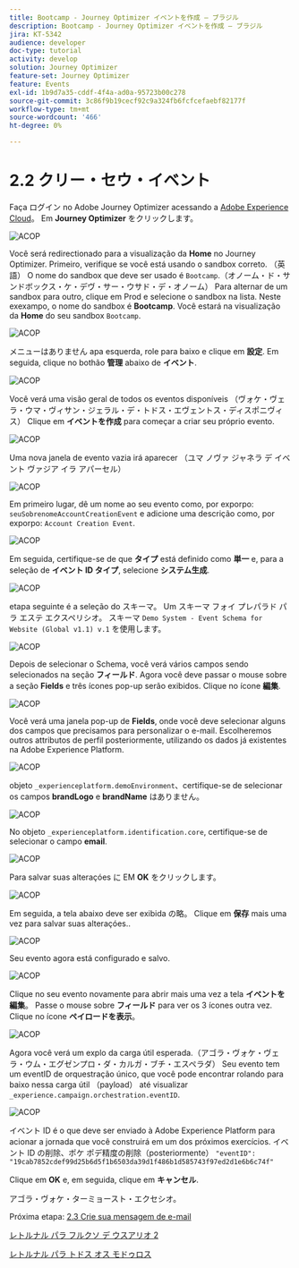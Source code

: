 ```yaml
---
title: Bootcamp - Journey Optimizer イベントを作成 – ブラジル
description: Bootcamp - Journey Optimizer イベントを作成 – ブラジル
jira: KT-5342
audience: developer
doc-type: tutorial
activity: develop
solution: Journey Optimizer
feature-set: Journey Optimizer
feature: Events
exl-id: 1b9d7a35-cddf-4f4a-ad0a-95723b00c278
source-git-commit: 3c86f9b19cecf92c9a324fb6fcfcefaebf82177f
workflow-type: tm+mt
source-wordcount: '466'
ht-degree: 0%

---
```


# 2.2 クリー・セウ・イベント

Faça ログイン no Adobe Journey Optimizer acessando a [Adobe Experience Cloud](https://experience.adobe.com)。 Em **Journey Optimizer** をクリックします。

![ACOP](./images/acophome.png)

Você será redirectionado para a visualização da **Home** no Journey Optimizer. Primeiro, verifique se você está usando o sandbox correto. （英語） O nome do sandbox que deve ser usado é `Bootcamp`.（オノーム・ド・サンドボックス・ケ・デヴ・サー・ウサド・デ・オノーム） Para alternar de um sandbox para outro, clique em Prod e selecione o sandbox na lista. Neste exexampo, o nome do sandbox é **Bootcamp**. Você estará na visualização da **Home** do seu sandbox `Bootcamp`.

![ACOP](./images/acoptriglp.png)

メニューはありません apa esquerda, role para baixo e clique em **設定**. Em seguida, clique no bothão **管理** abaixo de **イベント**.

![ACOP](./images/acopmenu.png)

Você verá uma visão geral de todos os eventos disponíveis （ヴォケ・ヴェラ・ウマ・ヴィサン・ジェラル・デ・トドス・エヴェントス・ディスポニヴィス） Clique em **イベントを作成** para começar a criar seu próprio evento.

![ACOP](./images/emptyevent.png)

Uma nova janela de evento vazia irá aparecer （ユマ ノヴァ ジャネラ デ イベント ヴァジア イラ アパーセル）

![ACOP](./images/emptyevent1.png)

Em primeiro lugar, dê um nome ao seu evento como, por exporpo: `seuSobrenomeAccountCreationEvent` e adicione uma descrição como, por exporpo: `Account Creation Event`.

![ACOP](./images/eventdescription.png)

Em seguida, certifique-se de que **タイプ** está definido como **単一** e, para a seleção de **イベント ID タイプ**, selecione **システム生成**.

![ACOP](./images/eventidtype.png)

etapa seguinte é a seleção do スキーマ。 Um スキーマ フォイ プレパラド パラ エステ エクスペリシオ。 スキーマ `Demo System - Event Schema for Website (Global v1.1) v.1` を使用します。

![ACOP](./images/eventschema.png)

Depois de selecionar o Schema, você verá vários campos sendo selecionados na seção **フィールド**. Agora você deve passar o mouse sobre a seção **Fields** e três ícones pop-up serão exibidos. Clique no ícone **編集**.

![ACOP](./images/eventpayload.png)

Você verá uma janela pop-up de **Fields**, onde você deve selecionar alguns dos campos que precisamos para personalizar o e-mail. Escolheremos outros attributos de perfil posteriormente, utilizando os dados já existentes na Adobe Experience Platform.

![ACOP](./images/eventfields.png)

objeto `_experienceplatform.demoEnvironment`、certifique-se de selecionar os campos **brandLogo** e **brandName** はありません。

![ACOP](./images/eventpayloadbr.png)

No objeto `_experienceplatform.identification.core`, certifique-se de selecionar o campo **email**.

![ACOP](./images/eventpayloadbrid.png)

Para salvar suas alteraçóes に EM **OK** をクリックします。

![ACOP](./images/saveok.png)

Em seguida, a tela abaixo deve ser exibida の略。 Clique em **保存** mais uma vez para salvar suas alteraçóes..

![ACOP](./images/eventsave.png)

Seu evento agora está configurado e salvo.

![ACOP](./images/eventdone.png)

Clique no seu evento novamente para abrir mais uma vez a tela **イベントを編集**。 Passe o mouse sobre **フィールド** para ver os 3 ícones outra vez. Clique no ícone **ペイロードを表示**。

![ACOP](./images/viewevent.png)

Agora você verá um explo da carga útil esperada.（アゴラ・ヴォケ・ヴェラ・ウム・エグゼンプロ・ダ・カルガ・ブチ・エスペラダ）
Seu evento tem um eventID de orquestração único, que você pode encontrar rolando para baixo nessa carga útil （payload） até visualizar `_experience.campaign.orchestration.eventID`.

![ACOP](./images/payloadeventID.png)

イベント ID é o que deve ser enviado à Adobe Experience Platform para acionar a jornada que você construirá em um dos próximos exercícios. イベント ID の削除、ポケ ポデ精度の削除（posteriormente）
`"eventID": "19cab7852cdef99d25b6d5f1b6503da39d1f486b1d585743f97ed2d1e6b6c74f"`

Clique em **OK** e, em seguida, clique em **キャンセル**.

アゴラ・ヴォケ・ターミョースト・エクセシオ。

Próxima etapa: [ 2.3 Crie sua mensagem de e-mail](./ex3.md)

[レトルナル パラ フルクソ デ ウスアリオ 2](./uc2.md)

[レトルナル パラ トドス オス モドゥロス](../../overview.md)

